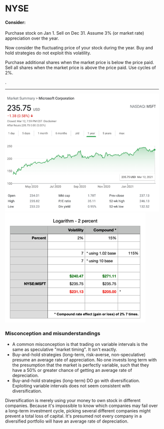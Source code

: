 # NYSE

#### Consider: 
Purchase stock on Jan 1. Sell on Dec 31. Assume 3% (or market rate) appreciation over the year.

Now consider the fluctuating price of your stock during the year. Buy and hold strategies do not exploit this volatility. 

Purchase additional shares when the market price is below the price paid. Sell all shares when the market price is above the price paid. Use cycles of 2%.

.

----

![NYSE:MSFT](https://github.com/wrightben/math/blob/master/NYSE/img/msft.png)
![2% Logarithm](https://github.com/wrightben/math/blob/master/NYSE/img/log.png)

### Misconception and misunderstandings

- A common misconception is that trading on variable intervals is the same as speculative "market timing". It isn't exactly.
- Buy-and-hold strategies (long-term, risk-averse, non-speculative) presume an average rate of appreciation. No one invests long term with the presumption that the market is perfectly variable, such that they have a 50% or greater chance of getting an average rate of depreciation.
- Buy-and-hold strategies (long-term) DO go with diversification. Exploiting variable intervals does not seem consistent with diversification.

Diversification is merely using your money to own stock in different companies. Because it's impossible to know which companies may fail over a long-term investment cycle, picking several different companies might prevent a total loss of capital. It's presumed not every company in a diversified portfolio will have an average rate of depreciation.